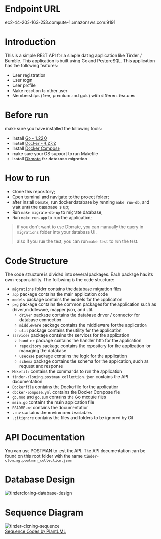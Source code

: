 # Endpoint URL
ec2-44-203-163-253.compute-1.amazonaws.com:9191

# Introduction 
This is a simple REST API for a simple dating application like Tinder / Bumble. This application is built using Go and PostgreSQL. This application has the following features:
- User registration
- User login
- User profile
- Make reaction to other user
- Memberships (free, premium and gold) with different features

# Before run
make sure you have installed the following tools:
- Install [Go - 1.22.0](https://www.python.org/downloads/)
- Install [Docker - 4.27.2](https://www.docker.com/products/docker-desktop)
- Install [Docker Compose](https://docs.docker.com/compose/install/)
- make sure your OS support to run Makefile
- install [Dbmate](https://github.com/amacneil/dbmate) for database migration

# How to run
- Clone this repository;
- Open terminal and navigate to the project folder;
- after install `Dbmate`, run docker database by running `make run-db`, and wait until the database is up;
- Run `make migrate-db-up` to migrate database;
- Run `make run-app` to run the application;

> if you don't want to use Dbmate, you can manually the query in `migrations` folder into your database UI.
>
> also if you run the test, you can run `make test` to run the test.

# Code Structure
The code structure is divided into several packages. Each package has its own responsibility. The following is the code structure:
- `migrations` folder contains the database migration files
- `app` package contains the main application code
- `models` package contains the models for the application
- `pkg` package contains the common packages for the application such as driver,middleware, mapper json, and util.
   - `driver` package contains the database driver / connector for database connection
   - `middleware` package contains the middleware for the application
   - `util` package contains the utility for the application
- `services` package contains the services for the application
   - `handler` package contains the handler http for the application
   - `repository` package contains the repository for the application for managing the database
   - `usecase` package contains the logic for the application
   - `schema` package contains the schema for the application, such as request and response
- `Makefile` contains the commands to run the application
- `tinder-cloning.postman_collection.json` contains the API documentation
- `Dockerfile` contains the Dockerfile for the application
- `docker-compose.yml` contains the Docker Compose file
- `go.mod` and `go.sum` contains the Go module files
- `main.go` contains the main application file
- `README.md` contains the documentation
- `.env` contains the environment variables
- `.gitignore` contains the files and folders to be ignored by Git

# API Documentation
You can use POSTMAN to test the API. The API documentation can be found on this root folder with the name `tinder-cloning.postman_collection.json`

# Database Design
![tindercloning-database-design](https://github.com/harmnot/tinder-cloning/assets/42674439/319709da-6a2c-42ba-833e-1c4050b16265)

# Sequence Diagram
![tinder-cloning-sequence](https://github.com/harmnot/tinder-cloning/assets/42674439/0ac8e3ff-0325-4754-93ae-00093d3a9920) \
[Sequence Codes by PlantUML](https://www.plantuml.com/plantuml/uml/xLRDRjim3BxhANZhTYYsNNleEdJOBZqCsnCm5XqBbIMFb9FcxMU5jXCLiRVULg06uWF5x-CFFp6-auIS-jQRBSU-WtiKWgkVj7MIYA_ClNSKqlKjVEcw6_Zcl8SwSYi6VO8TUcSnaPh0Oa93NWXSE1wf9KElRvNe1gI9Uo3coD2I26v959DzbN54V1qC6nIwWIqbw8LOVJO7e1QTXmz7Oy2M30nFpgXgg7fKN_HCQ0VV9oVfim5z9jBhssD1J1Mv7K5gICbThG28324UKLhHQ1zvBjIarMGgJ6K6F7QJRC4NOYeubLJpQb0Qw51a7zcUpiks2Ewch4EAOCS30nTpxAkAHEPaD9LWpVGh1F0GjouiJn_UZIF0OESquVr_80gpC66hRi_ZKh1d93k7aE8ZXSjD-Ku9Vd2idITvtfjyzk0awIW6apd9qTM3jVAzfP4Tm9n4CDcM5SNqktTCLZqLsg1CmFD0QfiwDWMPEg-0LVcMlafHaXOwtH6x-Z0wP37GKsAi4gHcX6b3vXwR2pe-kxGjjHjYQLntGTCBaor1TRmO8lOXGTKpKr3PP7c2x5r7aiMJeiL3HgxhHtaKTbewiUsGwIoFufxNJAGXCTY2OTuGdpwQlwsLcMK6ASU0XUG6BotXNoE7c3Aog1mkN34j6oi5xnjNDHchD1OsL4UctCk2Pwc7MHK-tv9Ehz5IrOMJ53LrJAthMuWCs-ZFX_yAQWWMpBnqo-NoAoUpk5xqD8TEo5kQUT-sp6lVCczRPbPLAUrd6PGawzTpbe1spidBgAV2Ig_2PQs7Qx7iKgpSgGEbrK-zgJIbcbtBJkWt3PDqCGYjf3jz44vfZwuP_OA5-qgc-JRDygydl-w6Lz_wFm00)
